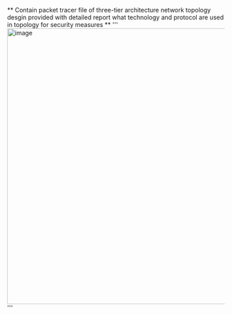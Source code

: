 ** Contain packet tracer file of three-tier architecture network topology desgin provided with detailed report what technology and protocol are used in topology for security measures **
'''
<img width="899" height="638" alt="image" src="https://github.com/user-attachments/assets/99a41e23-495d-48f2-91c6-e2fadecb2de7" />
'''
